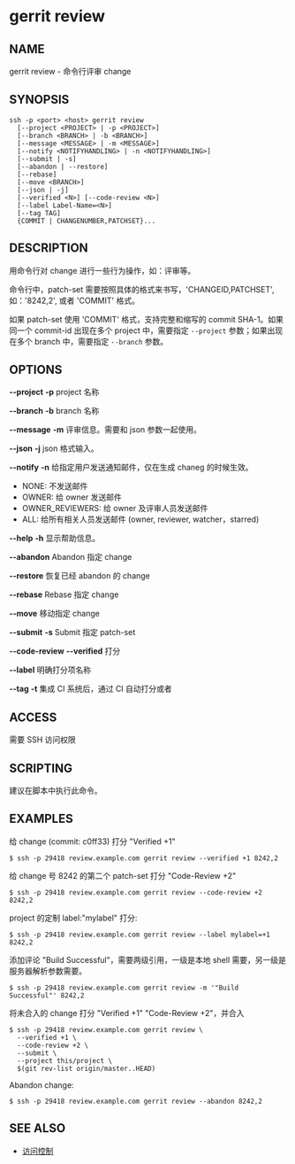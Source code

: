 # gerrit review

## NAME
gerrit review - 命令行评审 change

## SYNOPSIS
```
ssh -p <port> <host> gerrit review
  [--project <PROJECT> | -p <PROJECT>]
  [--branch <BRANCH> | -b <BRANCH>]
  [--message <MESSAGE> | -m <MESSAGE>]
  [--notify <NOTIFYHANDLING> | -n <NOTIFYHANDLING>]
  [--submit | -s]
  [--abandon | --restore]
  [--rebase]
  [--move <BRANCH>]
  [--json | -j]
  [--verified <N>] [--code-review <N>]
  [--label Label-Name=<N>]
  [--tag TAG]
  {COMMIT | CHANGENUMBER,PATCHSET}...
```

## DESCRIPTION
用命令行对 change 进行一些行为操作，如：评审等。

命令行中，patch-set 需要按照具体的格式来书写，'CHANGEID,PATCHSET', 如：'8242,2', 或者 'COMMIT' 格式。

如果 patch-set 使用 'COMMIT' 格式，支持完整和缩写的 commit SHA-1。如果同一个 commit-id 出现在多个 project 中，需要指定 `--project` 参数；如果出现在多个 branch 中，需要指定 `--branch` 参数。

## OPTIONS

**--project**
**-p**
	project 名称

**--branch**
**-b**
	branch 名称

**--message**
**-m**
	评审信息。需要和 json 参数一起使用。

**--json**
**-j**
	json 格式输入。

**--notify**
**-n**
	给指定用户发送通知邮件，仅在生成 chaneg 的时候生效。
* NONE: 不发送邮件
* OWNER: 给 owner 发送邮件
* OWNER_REVIEWERS: 给 owner 及评审人员发送邮件
* ALL: 给所有相关人员发送邮件 (owner, reviewer, watcher，starred)

**--help**
**-h**
	显示帮助信息。

**--abandon**
	Abandon 指定 change

**--restore**
	恢复已经 abandon 的 change

**--rebase**
	Rebase 指定 change

**--move**
	移动指定 change

**--submit**
**-s**
	Submit 指定 patch-set

**--code-review**
**--verified**
	打分

**--label**
	明确打分项名称

**--tag**
**-t**
	集成 CI 系统后，通过 CI 自动打分或者

## ACCESS
需要 SSH 访问权限

## SCRIPTING
建议在脚本中执行此命令。

## EXAMPLES

给 change (commit: c0ff33) 打分 "Verified +1"
```
$ ssh -p 29418 review.example.com gerrit review --verified +1 8242,2
```

给 change 号 8242 的第二个 patch-set 打分 "Code-Review +2"
```
$ ssh -p 29418 review.example.com gerrit review --code-review +2 8242,2
```

project 的定制 label:"mylabel" 打分:
```
$ ssh -p 29418 review.example.com gerrit review --label mylabel=+1 8242,2
```

添加评论 "Build Successful"，需要两级引用，一级是本地 shell 需要，另一级是服务器解析参数需要。
```
$ ssh -p 29418 review.example.com gerrit review -m '"Build Successful"' 8242,2
```

将未合入的 change 打分 "Verified +1" "Code-Review +2"，并合入
```
$ ssh -p 29418 review.example.com gerrit review \
  --verified +1 \
  --code-review +2 \
  --submit \
  --project this/project \
  $(git rev-list origin/master..HEAD)
```

Abandon change:
```
$ ssh -p 29418 review.example.com gerrit review --abandon 8242,2
```

## SEE ALSO

* [访问控制](access-control.md)

